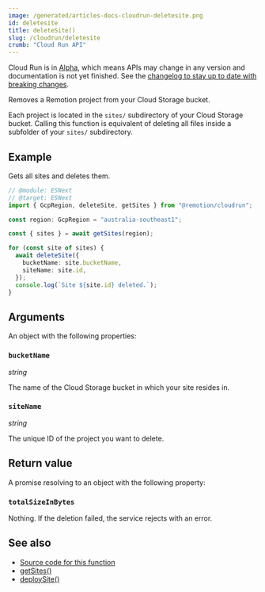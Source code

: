 ```yaml
---
image: /generated/articles-docs-cloudrun-deletesite.png
id: deletesite
title: deleteSite()
slug: /cloudrun/deletesite
crumb: "Cloud Run API"
---
```


<ExperimentalBadge>
<p>Cloud Run is in <a href="/docs/cloudrun-alpha">Alpha</a>, which means APIs may change in any version and documentation is not yet finished. See the <a href="https://remotion.dev/changelog">changelog to stay up to date with breaking changes</a>.</p>
</ExperimentalBadge>

Removes a Remotion project from your Cloud Storage bucket.

Each project is located in the `sites/` subdirectory of your Cloud Storage bucket. Calling this function is equivalent of deleting all files inside a subfolder of your `sites/` subdirectory.

## Example

Gets all sites and deletes them.

```ts twoslash
// @module: ESNext
// @target: ESNext
import { GcpRegion, deleteSite, getSites } from "@remotion/cloudrun";

const region: GcpRegion = "australia-southeast1";

const { sites } = await getSites(region);

for (const site of sites) {
  await deleteSite({
    bucketName: site.bucketName,
    siteName: site.id,
  });
  console.log(`Site ${site.id} deleted.`);
}
```

## Arguments

An object with the following properties:

### `bucketName`

_string_

The name of the Cloud Storage bucket in which your site resides in.

### `siteName`

_string_

The unique ID of the project you want to delete.

## Return value

A promise resolving to an object with the following property:

### `totalSizeInBytes`

Nothing. If the deletion failed, the service rejects with an error.

## See also

- [Source code for this function](https://github.com/remotion-dev/remotion/blob/main/packages/cloudrun/src/api/delete-site.ts)
- [getSites()](/docs/cloudrun/getsites)
- [deploySite()](/docs/cloudrun/deploysite)
